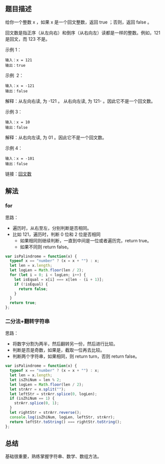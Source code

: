 ## 题目描述

给你一个整数 x ，如果 x 是一个回文整数，返回 true ；否则，返回 false 。

回文数是指正序（从左向右）和倒序（从右向左）读都是一样的整数。例如，121 是回文，而 123 不是。

示例 1：

```
输入：x = 121
输出：true
```

示例  2：

```
输入：x = -121
输出：false
```

解释：从左向右读, 为 -121 。 从右向左读, 为 121- 。因此它不是一个回文数。

示例 3：

```
输入：x = 10
输出：false
```

解释：从右向左读, 为 01 。因此它不是一个回文数。

示例 4：

```
输入：x = -101
输出：false
```

链接：[回文数](https://leetcode-cn.com/problems/palindrome-number/)

## 解法

### for

思路：

- 遍历时，从右至左，分别判断是否相同。
- 比如 121，遍历时，判断 0 位和 2 位是否相同
  - 如果相同则继续判断，一直到中间是一位或者遍历完，return true。
  - 如果不同则 return false。

```js
var isPalindrome = function(x) {
  typeof x == "number" ? (x = x + "") : x;
  let len = x.length;
  let logLen = Math.floor(len / 2);
  for (let i = 0; i < logLen; i++) {
    let isEqual = x[i] === x[len - (i + 1)];
    if (!isEqual) {
      return false;
    }
  }
  return true;
};
```

### 二分法+翻转字符串

思路：

- 将数字分割为两半，然后翻转另一份，然后进行比较。
- 判断是否是奇数，如果是，截取一位再去比较。
- 判断两个字符串，如果相同，则 return turn，否则 return false。

```js
var isPalindrome = function(x) {
  typeof x == "number" ? (x = x + "") : x;
  let len = x.length;
  let isZhiNum = len % 2;
  let logLen = Math.floor(len / 2);
  let strArr = x.split("");
  let leftStr = strArr.splice(0, logLen);
  if (isZhiNum == 1) {
    strArr.splice(0, 1);
  }
  let rightStr = strArr.reverse();
  console.log(isZhiNum, logLen, leftStr, strArr);
  return leftStr.toString() === rightStr.toString();
};
```

## 总结

基础很重要，熟练掌握字符串、数学、数组方法。
